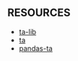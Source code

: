 ## RESOURCES

- [ta-lib](https://ta-lib.github.io/ta-lib-python/func_groups/momentum_indicators.html)
- [ta](https://technical-analysis-library-in-python.readthedocs.io/en/latest/index.html)
- [pandas-ta](https://twopirllc.github.io/pandas-ta/)

